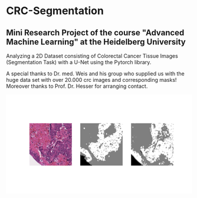 # CRC-Segmentation
## Mini Research Project of the course "Advanced Machine Learning" at the Heidelberg University
Analyzing a 2D Dataset consisting of Colorectal Cancer Tissue Images (Segmentation Task) with a U-Net using the Pytorch library.

A special thanks to Dr. med. Weis and his group who supplied us with the huge data set with over 20.000 crc images and corresponding masks! Moreover thanks to Prof. Dr. Hesser for arranging contact.

![Prediction example](input_output_images/model_large_drop_batch_dice/frame_1058_triple.png)
